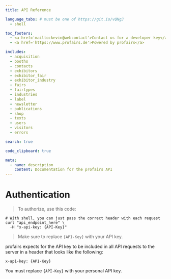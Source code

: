 ```yaml
---
title: API Reference

language_tabs: # must be one of https://git.io/vQNgJ
  - shell

toc_footers:
  - <a href='mailto:kevin@webcontact'>Contact us for a developer key</a>
  - <a href='https://www.profairs.de'>Powered by profairs</a>

includes:
  - acquisition
  - booths
  - contacts
  - exhibitors
  - exhibitor_fair
  - exhibitor_industry
  - fairs
  - fairtypes
  - industries
  - label
  - newsletter
  - publications
  - shop
  - texts
  - users
  - visitors
  - errors

search: true

code_clipboard: true

meta:
  - name: description
    content: Documentation for the profairs API
---
```


<!-- # Introduction

Welcome to the profairs API! You can use our API to access profairs API endpoints, which can get information on various cats, kittens, and breeds in our database.

We have language bindings in Shell, Ruby, Python, and JavaScript! You can view code examples in the dark area to the right, and you can switch the programming language of the examples with the tabs in the top right.

This example API documentation page was created with [Slate](https://github.com/slatedocs/slate). Feel free to edit it and use it as a base for your own API's documentation. -->

# Authentication

> To authorize, use this code:

```shell
# With shell, you can just pass the correct header with each request
curl "api_endpoint_here" \
  -H "x-api-key: {API-Key}"
```

> Make sure to replace `{API-Key}` with your API key.

<!-- profairs uses API keys to allow access to the API. You can register a new profairs API key at our [developer portal](http://example.com/developers). -->

profairs expects for the API key to be included in all API requests to the server in a header that looks like the following:

`x-api-key: {API-Key}`

<aside class="notice">
You must replace <code>{API-Key}</code> with your personal API key.
</aside>

<!-- # Kittens

## Get All Kittens

```ruby
require 'profairs'

api = profairs::APIClient.authorize!('meowmeowmeow')
api.kittens.get
```

```python
import profairs

api = profairs.authorize('meowmeowmeow')
api.kittens.get()
```

```shell
curl "http://example.com/api/kittens" \
  -H "Authorization: meowmeowmeow"
```

```javascript
const profairs = require('profairs');

let api = profairs.authorize('meowmeowmeow');
let kittens = api.kittens.get();
```

> The above command returns JSON structured like this:

```json
[
  {
    "id": 1,
    "name": "Fluffums",
    "breed": "calico",
    "fluffiness": 6,
    "cuteness": 7
  },
  {
    "id": 2,
    "name": "Max",
    "breed": "unknown",
    "fluffiness": 5,
    "cuteness": 10
  }
]
```

This endpoint retrieves all kittens.

### HTTP Request

`GET http://example.com/api/kittens`

### Query Parameters

Parameter | Default | Description
--------- | ------- | -----------
include_cats | false | If set to true, the result will also include cats.
available | true | If set to false, the result will include kittens that have already been adopted.

<aside class="success">
Remember — a happy kitten is an authenticated kitten!
</aside>

## Get a Specific Kitten

```ruby
require 'profairs'

api = profairs::APIClient.authorize!('meowmeowmeow')
api.kittens.get(2)
```

```python
import profairs

api = profairs.authorize('meowmeowmeow')
api.kittens.get(2)
```

```shell
curl "http://example.com/api/kittens/2" \
  -H "Authorization: meowmeowmeow"
```

```javascript
const profairs = require('profairs');

let api = profairs.authorize('meowmeowmeow');
let max = api.kittens.get(2);
```

> The above command returns JSON structured like this:

```json
{
  "id": 2,
  "name": "Max",
  "breed": "unknown",
  "fluffiness": 5,
  "cuteness": 10
}
```

This endpoint retrieves a specific kitten.

<aside class="warning">Inside HTML code blocks like this one, you can't use Markdown, so use <code>&lt;code&gt;</code> blocks to denote code.</aside>

### HTTP Request

`GET http://example.com/kittens/<ID>`

### URL Parameters

Parameter | Description
--------- | -----------
ID | The ID of the kitten to retrieve

## Delete a Specific Kitten

```ruby
require 'profairs'

api = profairs::APIClient.authorize!('meowmeowmeow')
api.kittens.delete(2)
```

```python
import profairs

api = profairs.authorize('meowmeowmeow')
api.kittens.delete(2)
```

```shell
curl "http://example.com/api/kittens/2" \
  -X DELETE \
  -H "Authorization: meowmeowmeow"
```

```javascript
const profairs = require('profairs');

let api = profairs.authorize('meowmeowmeow');
let max = api.kittens.delete(2);
```

> The above command returns JSON structured like this:

```json
{
  "id": 2,
  "deleted" : ":("
}
```

This endpoint deletes a specific kitten.

### HTTP Request

`DELETE http://example.com/kittens/<ID>`

### URL Parameters

Parameter | Description
--------- | -----------
ID | The ID of the kitten to delete -->
